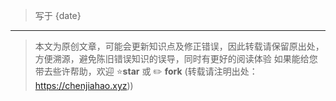 > 写于 {date}

---
> 本文为原创文章，可能会更新知识点及修正错误，因此转载请保留原出处，方便溯源，避免陈旧错误知识的误导，同时有更好的阅读体验
如果能给您带去些许帮助，欢迎 ⭐️**star** 或 ✏️ **fork**
(转载请注明出处：https://chenjiahao.xyz))
